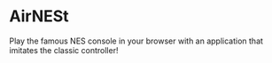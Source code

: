 # AirNESt
Play the famous NES console in your browser with an application that imitates the classic controller!
